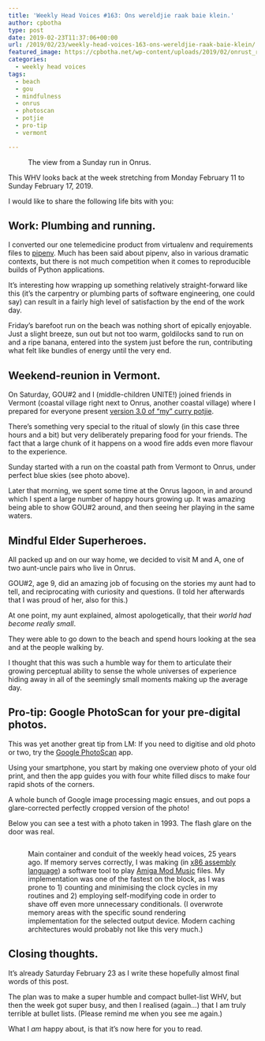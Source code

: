 ```yaml
---
title: 'Weekly Head Voices #163: Ons wereldjie raak baie klein.'
author: cpbotha
type: post
date: 2019-02-23T11:37:06+00:00
url: /2019/02/23/weekly-head-voices-163-ons-wereldjie-raak-baie-klein/
featured_image: https://cpbotha.net/wp-content/uploads/2019/02/onrust_run_20190217-1200x900.jpg
categories:
  - weekly head voices
tags:
  - beach
  - gou
  - mindfulness
  - onrus
  - photoscan
  - potjie
  - pro-tip
  - vermont

---
```

<figure class="wp-block-image"><img data-attachment-id="3451" data-permalink="https://cpbotha.net/2019/02/23/weekly-head-voices-163-ons-wereldjie-raak-baie-klein/onrust_run_20190217/" data-orig-file="https://cpbotha.net/wp-content/uploads/2019/02/onrust_run_20190217.jpg" data-orig-size="4032,3024" data-comments-opened="1" data-image-meta="{&quot;aperture&quot;:&quot;1.8&quot;,&quot;credit&quot;:&quot;&quot;,&quot;camera&quot;:&quot;iPhone 8&quot;,&quot;caption&quot;:&quot;&quot;,&quot;created_timestamp&quot;:&quot;1550390336&quot;,&quot;copyright&quot;:&quot;&quot;,&quot;focal_length&quot;:&quot;3.99&quot;,&quot;iso&quot;:&quot;20&quot;,&quot;shutter_speed&quot;:&quot;0.0003960396039604&quot;,&quot;title&quot;:&quot;&quot;,&quot;orientation&quot;:&quot;1&quot;}" data-image-title="onrust_run_20190217" data-image-description="" data-medium-file="https://cpbotha.net/wp-content/uploads/2019/02/onrust_run_20190217-300x225.jpg" data-large-file="https://cpbotha.net/wp-content/uploads/2019/02/onrust_run_20190217-1024x768.jpg" src="https://cpbotha.net/wp-content/uploads/2019/02/onrust_run_20190217-1024x768.jpg" alt="" class="wp-image-3451" srcset="https://cpbotha.net/wp-content/uploads/2019/02/onrust_run_20190217-1024x768.jpg 1024w, https://cpbotha.net/wp-content/uploads/2019/02/onrust_run_20190217-300x225.jpg 300w, https://cpbotha.net/wp-content/uploads/2019/02/onrust_run_20190217-768x576.jpg 768w, https://cpbotha.net/wp-content/uploads/2019/02/onrust_run_20190217-1200x900.jpg 1200w" sizes="(max-width: 709px) 85vw, (max-width: 909px) 67vw, (max-width: 1362px) 62vw, 840px" /><figcaption>The view from a Sunday run in Onrus.</figcaption></figure> 

This WHV looks back at the week stretching from Monday February 11 to Sunday February 17, 2019.

I would like to share the following life bits with you:

## Work: Plumbing and running.

I converted our one telemedicine product from virtualenv and requirements files to [pipenv][1]. Much has been said about pipenv, also in various dramatic contexts, but there is not much competition when it comes to reproducible builds of Python applications. 

It&#8217;s interesting how wrapping up something relatively straight-forward like this (it&#8217;s the carpentry or plumbing parts of software engineering, one could say) can result in a fairly high level of satisfaction by the end of the work day. 

Friday&#8217;s barefoot run on the beach was nothing short of epically enjoyable. Just a slight breeze, sun out but not too warm, goldilocks sand to run on and a ripe banana, entered into the system just before the run, contributing what felt like bundles of energy until the very end.

## Weekend-reunion in Vermont.

On Saturday, GOU#2 and I (middle-children UNITE!) joined friends in Vermont (coastal village right next to Onrus, another coastal village) where I prepared for everyone present [version 3.0 of &#8220;my&#8221; curry potjie][2]. 

There&#8217;s something very special to the ritual of slowly (in this case three hours and a bit) but very deliberately preparing food for your friends. The fact that a large chunk of it happens on a wood fire adds even more flavour to the experience.

Sunday started with a run on the coastal path from Vermont to Onrus, under perfect blue skies (see photo above).

Later that morning, we spent some time at the Onrus lagoon, in and around which I spent a large number of happy hours growing up. It was amazing being able to show GOU#2 around, and then seeing her playing in the same waters.

## Mindful Elder Superheroes. 

All packed up and on our way home, we decided to visit M and A, one of two aunt-uncle pairs who live in Onrus.

GOU#2, age 9, did an amazing job of focusing on the stories my aunt had to tell, and reciprocating with curiosity and questions. (I told her afterwards that I was proud of her, also for this.)

At one point, my aunt explained, almost apologetically, that their _world had become really small_. 

They were able to go down to the beach and spend hours looking at the sea and at the people walking by.

I thought that this was such a humble way for them to articulate their growing perceptual ability to sense the whole universes of experience hiding away in all of the seemingly small moments making up the average day.

## Pro-tip: Google PhotoScan for your pre-digital photos.

This was yet another great tip from LM: If you need to digitise and old photo or two, try the [Google PhotoScan][3] app.

Using your smartphone, you start by making one overview photo of your old print, and then the app guides you with four white filled discs to make four rapid shots of the corners.

A whole bunch of Google image processing magic ensues, and out pops a glare-corrected perfectly cropped version of the photo!

Below you can see a test with a photo taken in 1993. The flash glare on the door was real.<figure class="wp-block-image">

<img data-attachment-id="3452" data-permalink="https://cpbotha.net/2019/02/23/weekly-head-voices-163-ons-wereldjie-raak-baie-klein/cpbotha_programming_93/" data-orig-file="https://cpbotha.net/wp-content/uploads/2019/02/cpbotha_programming_93.jpg" data-orig-size="3000,2000" data-comments-opened="1" data-image-meta="{&quot;aperture&quot;:&quot;0&quot;,&quot;credit&quot;:&quot;&quot;,&quot;camera&quot;:&quot;&quot;,&quot;caption&quot;:&quot;&quot;,&quot;created_timestamp&quot;:&quot;1550427315&quot;,&quot;copyright&quot;:&quot;&quot;,&quot;focal_length&quot;:&quot;0&quot;,&quot;iso&quot;:&quot;0&quot;,&quot;shutter_speed&quot;:&quot;0&quot;,&quot;title&quot;:&quot;&quot;,&quot;orientation&quot;:&quot;1&quot;}" data-image-title="cpbotha_programming_93" data-image-description="" data-medium-file="https://cpbotha.net/wp-content/uploads/2019/02/cpbotha_programming_93-300x200.jpg" data-large-file="https://cpbotha.net/wp-content/uploads/2019/02/cpbotha_programming_93-1024x683.jpg" src="https://cpbotha.net/wp-content/uploads/2019/02/cpbotha_programming_93-1024x683.jpg" alt="" class="wp-image-3452" srcset="https://cpbotha.net/wp-content/uploads/2019/02/cpbotha_programming_93-1024x683.jpg 1024w, https://cpbotha.net/wp-content/uploads/2019/02/cpbotha_programming_93-300x200.jpg 300w, https://cpbotha.net/wp-content/uploads/2019/02/cpbotha_programming_93-768x512.jpg 768w, https://cpbotha.net/wp-content/uploads/2019/02/cpbotha_programming_93-1200x800.jpg 1200w" sizes="(max-width: 709px) 85vw, (max-width: 909px) 67vw, (max-width: 1362px) 62vw, 840px" /><figcaption>Main container and conduit of the weekly head voices, 25 years ago. If memory serves correctly, I was making (in [x86 assembly language][4]) a software tool to play [Amiga Mod Music][5] files. My implementation was one of the fastest on the block, as I was prone to 1) counting and minimising the clock cycles in my routines and 2) employing self-modifying code in order to shave off even more unnecessary conditionals. (I overwrote memory areas with the specific sound rendering implementation for the selected output device. Modern caching architectures would probably not like this very much.)</figcaption></figure> 

## Closing thoughts.

It’s already Saturday February 23 as I write these hopefully almost final words of this post.

The plan was to make a super humble and compact bullet-list WHV, but then the week got super busy, and then I realised (again&#8230;) that I am truly terrible at bullet lists. (Please remind me when you see me again.)

What I _am_ happy about, is that it&#8217;s now here for you to read.

 [1]: https://pipenv.readthedocs.io/en/latest/
 [2]: /2019/01/26/weekly-head-voices-160-write-stuff-down/
 [3]: https://www.google.com/photos/scan/
 [4]: https://en.wikipedia.org/wiki/X86_assembly_language
 [5]: https://en.wikipedia.org/wiki/Amiga_music_software#Mod_music_file_format
